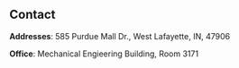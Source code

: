 ## Contact
**Addresses**: 585 Purdue Mall Dr., West Lafayette, IN, 47906

**Office**: Mechanical Engieering Building, Room 3171
